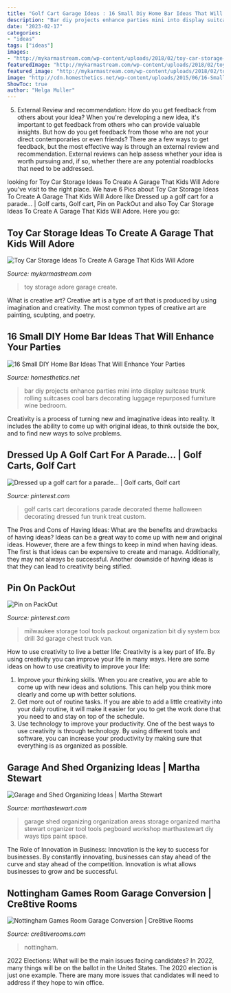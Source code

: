 ```yaml
---
title: "Golf Cart Garage Ideas : 16 Small Diy Home Bar Ideas That Will Enhance Your Parties"
description: "Bar diy projects enhance parties mini into display suitcase trunk rolling suitcases cool bars decorating luggage repurposed furniture wine bedroom"
date: "2023-02-17"
categories:
- "ideas"
tags: ["ideas"]
images:
- "http://mykarmastream.com/wp-content/uploads/2018/02/toy-car-storage-11-.jpg"
featuredImage: "http://mykarmastream.com/wp-content/uploads/2018/02/toy-car-storage-11-.jpg"
featured_image: "http://mykarmastream.com/wp-content/uploads/2018/02/toy-car-storage-11-.jpg"
image: "http://cdn.homesthetics.net/wp-content/uploads/2015/06/16-Small-DIY-Home-Bar-Ideas-That-Will-Enhance-Your-Parties-homesthetics-bar-diy-projects-7.jpg"
ShowToc: true
author: "Helga Muller"
---
```



5. External Review and recommendation: How do you get feedback from others about your idea?
When you're developing a new idea, it's important to get feedback from others who can provide valuable insights. But how do you get feedback from those who are not your direct contemporaries or even friends? There are a few ways to get feedback, but the most effective way is through an external review and recommendation. External reviews can help assess whether your idea is worth pursuing and, if so, whether there are any potential roadblocks that need to be addressed.

	

		
looking for Toy Car Storage Ideas To Create A Garage That Kids Will Adore you've visit to the right place. We have 6 Pics about Toy Car Storage Ideas To Create A Garage That Kids Will Adore like Dressed up a golf cart for a parade... | Golf carts, Golf cart, Pin on PackOut and also Toy Car Storage Ideas To Create A Garage That Kids Will Adore. Here you go:
		
    
## Toy Car Storage Ideas To Create A Garage That Kids Will Adore

<img loading=lazy src="http://mykarmastream.com/wp-content/uploads/2018/02/toy-car-storage-11-.jpg" onerror="this.onerror=null;this.src='https://tse1.mm.bing.net/th?id=OIP.C8jHUrACzw9u25ueivmjtQHaKa&amp;pid=15.1';" alt="Toy Car Storage Ideas To Create A Garage That Kids Will Adore">

_Source: mykarmastream.com_

>toy storage adore garage create. 

	

What is creative art?
Creative art is a type of art that is produced by using imagination and creativity. The most common types of creative art are painting, sculpting, and poetry.

    
## 16 Small DIY Home Bar Ideas That Will Enhance Your Parties

<img loading=lazy src="http://cdn.homesthetics.net/wp-content/uploads/2015/06/16-Small-DIY-Home-Bar-Ideas-That-Will-Enhance-Your-Parties-homesthetics-bar-diy-projects-7.jpg" onerror="this.onerror=null;this.src='https://tse3.mm.bing.net/th?id=OIP.LJCm6p34uw8rhWOKnACWwwHaK3&amp;pid=15.1';" alt="16 Small DIY Home Bar Ideas That Will Enhance Your Parties">

_Source: homesthetics.net_

>bar diy projects enhance parties mini into display suitcase trunk rolling suitcases cool bars decorating luggage repurposed furniture wine bedroom. 

	

Creativity is a process of turning new and imaginative ideas into reality. It includes the ability to come up with original ideas, to think outside the box, and to find new ways to solve problems.

    
## Dressed Up A Golf Cart For A Parade... | Golf Carts, Golf Cart

<img loading=lazy src="https://i.pinimg.com/736x/8c/3e/69/8c3e69a3657c46f3149f39cfa0349ba5--golf-carts-rita.jpg" onerror="this.onerror=null;this.src='https://tse4.mm.bing.net/th?id=OIP.fhopPvZP1Mtnxob7qoumrAHaJ3&amp;pid=15.1';" alt="Dressed up a golf cart for a parade... | Golf carts, Golf cart">

_Source: pinterest.com_

>golf carts cart decorations parade decorated theme halloween decorating dressed fun trunk treat custom. 

	

The Pros and Cons of Having Ideas: What are the benefits and drawbacks of having ideas?
Ideas can be a great way to come up with new and original ideas. However, there are a few things to keep in mind when having ideas. The first is that ideas can be expensive to create and manage. Additionally, they may not always be successful. Another downside of having ideas is that they can lead to creativity being stifled.

    
## Pin On PackOut

<img loading=lazy src="https://i.pinimg.com/736x/08/6b/57/086b57a2fea24f8c6d32ce72241ec7b9.jpg" onerror="this.onerror=null;this.src='https://tse3.mm.bing.net/th?id=OIP.6c11Eep9mfJ7nxAUHqsAjgHaJ3&amp;pid=15.1';" alt="Pin on PackOut">

_Source: pinterest.com_

>milwaukee storage tool tools packout organization bit diy system box drill 3d garage chest truck van. 

	

How to use creativity to live a better life:
Creativity is a key part of life. By using creativity you can improve your life in many ways. Here are some ideas on how to use creativity to improve your life: 
1. Improve your thinking skills. When you are creative, you are able to come up with new ideas and solutions. This can help you think more clearly and come up with better solutions. 
2. Get more out of routine tasks. If you are able to add a little creativity into your daily routine, it will make it easier for you to get the work done that you need to and stay on top of the schedule. 
3. Use technology to improve your productivity. One of the best ways to use creativity is through technology. By using different tools and software, you can increase your productivity by making sure that everything is as organized as possible. 

    
## Garage And Shed Organizing Ideas | Martha Stewart

<img loading=lazy src="http://assets.marthastewart.com/styles/wmax-520-highdpi/d20/la_gt04_whole_garage/la_gt04_whole_garage_vert.jpg?itok=risCykmN" onerror="this.onerror=null;this.src='https://tse3.mm.bing.net/th?id=OIP.PXH4M-bmNdmefjODfu74cQHaJQ&amp;pid=15.1';" alt="Garage and Shed Organizing Ideas | Martha Stewart">

_Source: marthastewart.com_

>garage shed organizing organization areas storage organized martha stewart organizer tool tools pegboard workshop marthastewart diy ways tips paint space. 

	

The Role of Innovation in Business:
Innovation is the key to success for businesses. By constantly innovating, businesses can stay ahead of the curve and stay ahead of the competition. Innovation is what allows businesses to grow and be successful.

    
## Nottingham Games Room Garage Conversion | Cre8tive Rooms

<img loading=lazy src="https://cre8tiverooms.com/wp-content/uploads/2019/10/Nottingham-Games-Room-Conversion.jpg" onerror="this.onerror=null;this.src='https://tse1.mm.bing.net/th?id=OIP.ywIw7QZfBYuiJ9D9gL3SDgHaE9&amp;pid=15.1';" alt="Nottingham Games Room Garage Conversion | Cre8tive Rooms">

_Source: cre8tiverooms.com_

>nottingham. 

	

2022 Elections: What will be the main issues facing candidates?
In 2022, many things will be on the ballot in the United States. The 2020 election is just one example. There are many more issues that candidates will need to address if they hope to win office.

